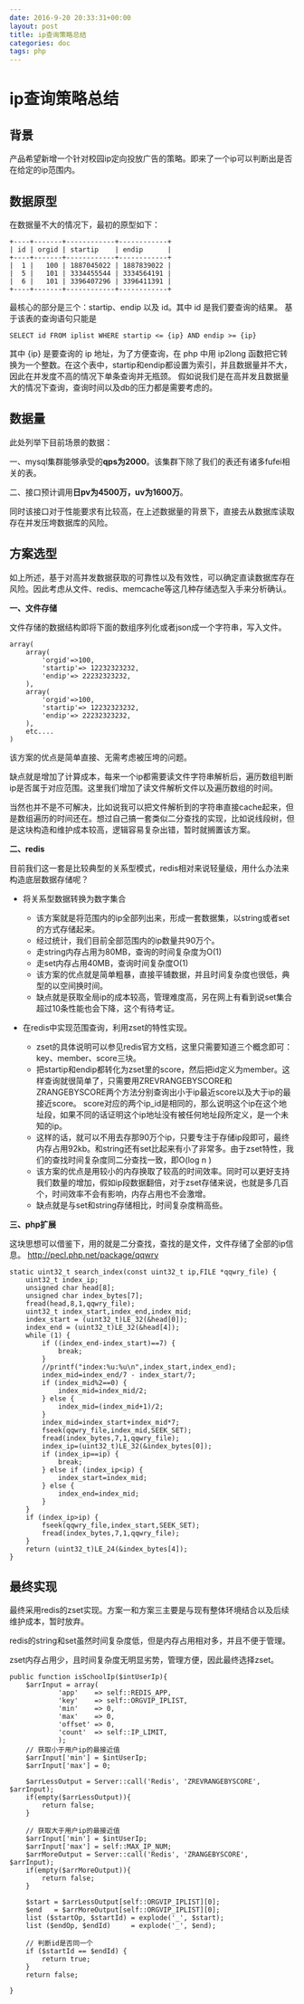 ```yaml
---
date: 2016-9-20 20:33:31+00:00
layout: post
title: ip查询策略总结
categories: doc
tags: php
---
```



# ip查询策略总结

## 背景

产品希望新增一个针对校园ip定向投放广告的策略。即来了一个ip可以判断出是否在给定的ip范围内。

## 数据原型

在数据量不大的情况下，最初的原型如下：

    +----+-------+------------+------------+
    | id | orgid | startip    | endip      |
    +----+-------+------------+------------+
    |  1 |   100 | 1887045022 | 1887839022 |
    |  5 |   101 | 3334455544 | 3334564191 |
    |  6 |   101 | 3396407296 | 3396411391 |
    +----+-------+------------+------------+

最核心的部分是三个：startip、endip 以及 id。其中 id 是我们要查询的结果。
基于该表的查询语句只能是

    SELECT id FROM iplist WHERE startip <= {ip} AND endip >= {ip}

其中 {ip} 是要查询的 ip 地址，为了方便查询，在 php 中用 ip2long 函数把它转换为一个整数。在这个表中，startip和endip都设置为索引，并且数据量并不大，因此在并发度不高的情况下单条查询并无瓶颈。
假如说我们是在高并发且数据量大的情况下查询，查询时间以及db的压力都是需要考虑的。

## 数据量
此处列举下目前场景的数据：

一、mysql集群能够承受的**qps为2000**。该集群下除了我们的表还有诸多fufei相关的表。

二、接口预计调用**日pv为4500万，uv为1600万**。

同时该接口对于性能要求有比较高，在上述数据量的背景下，直接去从数据库读取存在并发压垮数据库的风险。

## 方案选型
如上所述，基于对高并发数据获取的可靠性以及有效性，可以确定直读数据库存在风险。因此考虑从文件、redis、memcache等这几种存储选型入手来分析确认。

**一、文件存储**

文件存储的数据结构即将下面的数组序列化或者json成一个字符串，写入文件。

    array(
    	array(
	    	'orgid'=>100,
	    	'startip'=> 12232323232,
	    	'endip'=> 22232323232,
	    ),
    	array(
    		'orgid'=>100,
	    	'startip'=> 12232323232,
	    	'endip'=> 22232323232,
    	),
    	etc....
    )

该方案的优点是简单直接、无需考虑被压垮的问题。

缺点就是增加了计算成本，每来一个ip都需要读文件字符串解析后，遍历数组判断ip是否属于对应范围。这里我们增加了读文件解析文件以及遍历数组的时间。


当然也并不是不可解决，比如说我可以把文件解析到的字符串直接cache起来，但是数组遍历的时间还在。想过自己搞一套类似二分查找的实现，比如说线段树，但是这块构造和维护成本较高，逻辑容易复杂出错，暂时就搁置该方案。

**二、redis**

目前我们这一套是比较典型的关系型模式，redis相对来说轻量级，用什么办法来构造底层数据存储呢？

- 将关系型数据转换为数字集合
	- 该方案就是将范围内的ip全部列出来，形成一套数据集，以string或者set的方式存储起来。
	- 经过统计，我们目前全部范围内的ip数量共90万个。
	- 走string内存占用为80MB，查询的时间复杂度为O(1)
	- 走set内存占用40MB，查询时间复杂度O(1)
	- 该方案的优点就是简单粗暴，直接平铺数据，并且时间复杂度也很低，典型的以空间换时间。
	- 缺点就是获取全局ip的成本较高，管理难度高，另在网上有看到说set集合超过10条性能也会下降，这个有待考证。


- 在redis中实现范围查询，利用zset的特性实现。
	- zset的具体说明可以参见redis官方文档，这里只需要知道三个概念即可：key、member、score三块。
	- 把startip和endip都转化为zset里的score，然后把id定义为member。这样查询就很简单了，只需要用ZREVRANGEBYSCORE和ZRANGEBYSCORE两个方法分别查询出小于ip最近score以及大于ip的最接近score。 score对应的两个ip_id是相同的，那么说明这个ip在这个地址段，如果不同的话证明这个ip地址没有被任何地址段所定义，是一个未知的ip。
	- 这样的话，就可以不用去存那90万个ip，只要专注于存储ip段即可，最终内存占用92kb。和string还有set比起来有小了非常多。由于zset特性，我们的查找时间复杂度同二分查找一致，即O(log n )
	- 该方案的优点是用较小的内存换取了较高的时间效率。同时可以更好支持我们数量的增加，假如ip段数据翻倍，对于zset存储来说，也就是多几百个，时间效率不会有影响，内存占用也不会激增。
	- 缺点就是与set和string存储相比，时间复杂度稍高些。


**三、php扩展**

这块思想可以借鉴下，用的就是二分查找，查找的是文件，文件存储了全部的ip信息。
http://pecl.php.net/package/qqwry


```
static uint32_t search_index(const uint32_t ip,FILE *qqwry_file) {
	uint32_t index_ip;
	unsigned char head[8];
	unsigned char index_bytes[7];
	fread(head,8,1,qqwry_file);
	uint32_t index_start,index_end,index_mid;
	index_start = (uint32_t)LE_32(&head[0]);
	index_end = (uint32_t)LE_32(&head[4]);
	while (1) {
		if ((index_end-index_start)==7) {
			break;
		}
		//printf("index:%u:%u\n",index_start,index_end);
		index_mid=index_end/7 - index_start/7;
		if (index_mid%2==0) {
			index_mid=index_mid/2;
		} else {
			index_mid=(index_mid+1)/2;
		}
		index_mid=index_start+index_mid*7;
		fseek(qqwry_file,index_mid,SEEK_SET);
		fread(index_bytes,7,1,qqwry_file);
		index_ip=(uint32_t)LE_32(&index_bytes[0]);
		if (index_ip==ip) {
			break;
		} else if (index_ip<ip) {
			index_start=index_mid;
		} else {
			index_end=index_mid;
		}
	}
	if (index_ip>ip) {
		fseek(qqwry_file,index_start,SEEK_SET);
		fread(index_bytes,7,1,qqwry_file);
	}
	return (uint32_t)LE_24(&index_bytes[4]);
}
```



## 最终实现

最终采用redis的zset实现。方案一和方案三主要是与现有整体环境结合以及后续维护成本，暂时放弃。

redis的string和set虽然时间复杂度低，但是内存占用相对多，并且不便于管理。

zset内存占用少，且时间复杂度无明显劣势，管理方便，因此最终选择zset。

   

```
public function isSchoolIp($intUserIp){
	$arrInput = array(
			'app'    => self::REDIS_APP,
			'key'    => self::ORGVIP_IPLIST,
			'min'    => 0,
			'max'    => 0,
			'offset' => 0,
			'count'  => self::IP_LIMIT,
			);
	// 获取小于用户ip的最接近值
	$arrInput['min'] = $intUserIp;
	$arrInput['max'] = 0;

	$arrLessOutput = Server::call('Redis', 'ZREVRANGEBYSCORE', $arrInput);
	if(empty($arrLessOutput)){
		return false;
	}

	// 获取大于用户ip的最接近值
	$arrInput['min'] = $intUserIp;
	$arrInput['max'] = self::MAX_IP_NUM;
	$arrMoreOutput = Server::call('Redis', 'ZRANGEBYSCORE', $arrInput);
	if(empty($arrMoreOutput)){
		return false;
	}

	$start = $arrLessOutput[self::ORGVIP_IPLIST][0];
	$end   = $arrMoreOutput[self::ORGVIP_IPLIST][0];
	list ($startOp, $startId) = explode('_', $start);
	list ($endOp, $endId)     = explode('_', $end);

	// 判断id是否同一个
	if ($startId == $endId) {
		return true;
	}
	return false;

}
```
